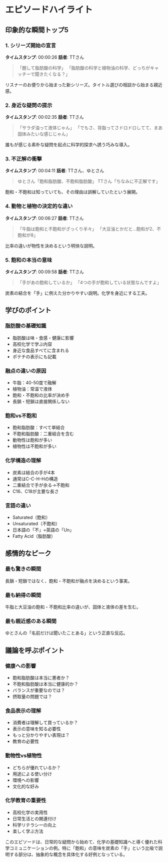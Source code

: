 # エピソードハイライト

## 印象的な瞬間トップ5

### 1. シリーズ開始の宣言
**タイムスタンプ**: 00:00:26
**話者**: TTさん

> 「題して脂肪酸の科学」
> 「脂肪酸の科学と植物油の科学、どっちがキャッチーで聞きたくなる？」

リスナーのお便りから始まった新シリーズ。タイトル選びの相談から始まる親近感。

### 2. 身近な疑問の提示
**タイムスタンプ**: 00:02:35
**話者**: TTさん

> 「サラダ油って液体じゃん」
> 「でもさ、背脂ってさドロドロしてて、まあ固体みたいな感じじゃん」

誰もが感じる素朴な疑問を起点に科学的探求へ誘う巧みな導入。

### 3. 不正解の衝撃
**タイムスタンプ**: 00:04:11
**話者**: TTさん、ゆとさん

> ゆとさん「飽和脂肪酸、不飽和脂肪酸」
> TTさん「ちなみに不正解です」

飽和・不飽和は知っていても、その理由は誤解していたという展開。

### 4. 動物と植物の決定的な違い
**タイムスタンプ**: 00:06:27
**話者**: TTさん

> 「牛脂は飽和と不飽和がざっくり半々」
> 「大豆油とかだと...飽和が2、不飽和が8」

比率の違いが物性を決めるという明快な説明。

### 5. 飽和の本当の意味
**タイムスタンプ**: 00:09:58
**話者**: TTさん

> 「手があの飽和しているか」
> 「4つの手が飽和している状態なんですよ」

炭素の結合を「手」に例えた分かりやすい説明。化学を身近にする工夫。

## 学びのポイント

### 脂肪酸の基礎知識
- 脂肪酸は味・食感・健康に影響
- 高校化学で学ぶ内容
- 身近な食品すべてに含まれる
- ポテチの表示にも記載

### 融点の違いの原因
- 牛脂：40-50度で融解
- 植物油：常温で液体
- 飽和・不飽和の比率が決め手
- 長鎖・短鎖は直接関係しない

### 飽和vs不飽和
- 飽和脂肪酸：すべて単結合
- 不飽和脂肪酸：二重結合を含む
- 動物性は飽和が多い
- 植物性は不飽和が多い

### 化学構造の理解
- 炭素は結合の手が4本
- 通常はC-C-H-Hの構造
- 二重結合で手が余る→不飽和
- C16、C18が主要な長さ

### 言語の違い
- Saturated（飽和）
- Unsaturated（不飽和）
- 日本語の「不」=英語の「Un」
- Fatty Acid（脂肪酸）

## 感情的なピーク

### 最も驚きの瞬間
長鎖・短鎖ではなく、飽和・不飽和が融点を決めるという事実。

### 最も納得の瞬間
牛脂と大豆油の飽和・不飽和比率の違いが、固体と液体の差を生む。

### 最も親近感のある瞬間
ゆとさんの「名前だけは聞いたことある」という正直な反応。

## 議論を呼ぶポイント

### 健康への影響
- 飽和脂肪酸は本当に悪者か？
- 不飽和脂肪酸は本当に健康的か？
- バランスが重要なのでは？
- 摂取量の問題では？

### 食品表示の理解
- 消費者は理解して買っているか？
- 表示の意味を知る必要性
- もっと分かりやすい表現は？
- 教育の必要性

### 動物性vs植物性
- どちらが優れているか？
- 用途による使い分け
- 環境への影響
- 文化的な好み

### 化学教育の重要性
- 高校化学の実用性
- 日常生活との関連付け
- 科学リテラシーの向上
- 楽しく学ぶ方法

このエピソードは、日常的な疑問から始めて、化学の基礎知識へと導く優れた科学コミュニケーションの例。特に「飽和」の意味を炭素の「手」という比喩で説明する部分は、抽象的な概念を具体化する好例となっている。